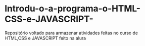 # Introdu-o-a-programa-o-HTML-CSS-e-JAVASCRIPT-
Repositório voltado para armazenar atividades feitas no curso de HTML,CSS e JAVASCRIPT feito na alura
